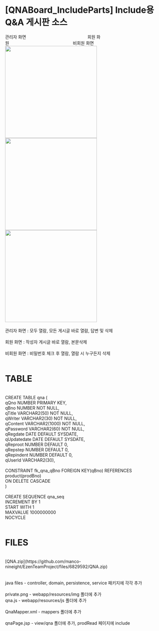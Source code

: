 # [QNABoard_IncludeParts] Include용 Q&A 게시판 소스

관리자 화면&nbsp;&nbsp;&nbsp;&nbsp;&nbsp;&nbsp;&nbsp;&nbsp;&nbsp;&nbsp;&nbsp;&nbsp;&nbsp;&nbsp;&nbsp;&nbsp;&nbsp;&nbsp;&nbsp;&nbsp;&nbsp;&nbsp;&nbsp;&nbsp;&nbsp;&nbsp;&nbsp;&nbsp;&nbsp;&nbsp;&nbsp;&nbsp;&nbsp;&nbsp;&nbsp;&nbsp;&nbsp;&nbsp;&nbsp;&nbsp;&nbsp;&nbsp;&nbsp;&nbsp;&nbsp;&nbsp;&nbsp;&nbsp;&nbsp;&nbsp;
회원 화원&nbsp;&nbsp;&nbsp;&nbsp;&nbsp;&nbsp;&nbsp;&nbsp;&nbsp;&nbsp;&nbsp;&nbsp;&nbsp;&nbsp;&nbsp;&nbsp;&nbsp;&nbsp;&nbsp;&nbsp;&nbsp;&nbsp;&nbsp;&nbsp;&nbsp;&nbsp;&nbsp;&nbsp;&nbsp;&nbsp;&nbsp;&nbsp;&nbsp;&nbsp;&nbsp;&nbsp;&nbsp;&nbsp;&nbsp;&nbsp;&nbsp;&nbsp;&nbsp;&nbsp;&nbsp;&nbsp;&nbsp;&nbsp;&nbsp;&nbsp;&nbsp;&nbsp;
비회원 화면
<br>
<img src="https://user-images.githubusercontent.com/20694370/125551222-949dd0a9-4eee-475c-91de-39ef43c7705c.png" width="300" height="300">
<img src="https://user-images.githubusercontent.com/20694370/125551397-7c685e80-c6e3-41bf-999c-0f112af8c984.png" width="300" height="300">
<img src="https://user-images.githubusercontent.com/20694370/125551275-3be4a2ef-5132-41f8-93e5-5a2f38e2b542.png" width="300" height="300">
<br>
<br>
관리자 화면 : 모두 열람, 모든 게시글 바로 열람, 답변 및 삭제<br>
<br>
회원 화면 : 작성자 게시글 바로 열람, 본문삭제<br>
<br>
비회원 화면 : 비밀번호 체크 후 열람, 열람 시 누구든지 삭제<br>
<br>
# TABLE
<br>
CREATE TABLE qna ( <br>
qQno NUMBER PRIMARY KEY, <br>
qBno NUMBER NOT NULL, <br>
qTitle VARCHAR2(50) NOT NULL, <br>
qWriter VARCHAR2(30) NOT NULL, <br>
qContent VARCHAR2(1000) NOT NULL, <br>
qPassword VARCHAR2(60) NOT NULL, <br>
qRegdate DATE DEFAULT SYSDATE, <br>
qUpdatedate DATE DEFAULT SYSDATE, <br>
qReproot NUMBER DEFAULT 0, <br>
qRepstep NUMBER DEFAULT 0, <br>
qRepindent NUMBER DEFAULT 0, <br>
qUserId VARCHAR2(30), <br>
<br>
CONSTRAINT fk_qna_qBno FOREIGN KEY(qBno) REFERENCES product(prodBno) <br>
ON DELETE CASCADE <br>
)<br>
<br>
CREATE SEQUENCE qna_seq<br>
INCREMENT BY 1<br>
START WITH 1<br>
MAXVALUE 1000000000<br>
NOCYCLE<br>
<br>

# FILES
<br>
[QNA.zip](https://github.com/manco-nineight/EzenTeamProject/files/6829592/QNA.zip)<br>
<br>
<br>
java files - controller, domain, persistence, service 패키지에 각각 추가<br>
<br>
private.png - webapp/resources/img 폴더에 추가<br>
qna.js  - webapp/resources/js 폴더에 추가<br>
<br>
QnaMapper.xml - mappers 폴더에 추가<br>
<br>
qnaPage.jsp - view/qna 폴더에 추가, prodRead 페이지에 include<br>
